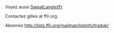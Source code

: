 Voyez aussi [SwpatLangtxtFr](SwpatLangtxtFr "wikilink")

Contactez gilles at ffii org.

Abonnez <http://lists.ffii.org/mailman/listinfo/traduk/>

